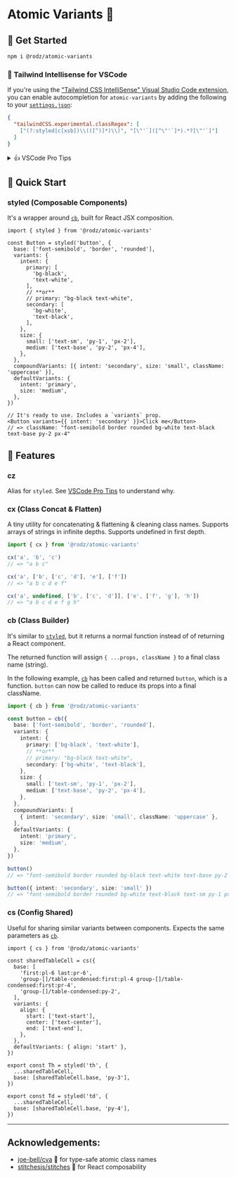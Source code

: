 # Atomic Variants 🎱

## 🚀 Get Started

```sh
npm i @rodz/atomic-variants
```

### 🧠 Tailwind Intellisense for VSCode

If you're using the ["Tailwind CSS IntelliSense" Visual Studio Code extension](https://marketplace.visualstudio.com/items?itemName=bradlc.vscode-tailwindcss), you can enable autocompletion for `atomic-variants` by adding the following to your [`settings.json`](https://code.visualstudio.com/docs/getstarted/settings):

```json
{
  "tailwindCSS.experimental.classRegex": [
    ["(?:styled|c[xsb])\\(([^)]*)\\)", "[\"'`]([^\"'`]*).*?[\"'`]"]
  ]
}
```

<details>
<summary>👍 VSCode Pro Tips</summary>
  
### Improve Regex performance

If you adopt the `cz` alias instead of `styled` and you are using the Tailwind extension, know you can improve your Regex performance:

```diff
// .vscode/settings.json
{
  "tailwindCSS.experimental.classRegex": [
-     ["(?:styled|c[xsb])\\(([^)]*)\\)", "[\"'`]([^\"'`]*).*?[\"'`]"]
+     ["c[zxsb]\\(([^)]*)\\)", "[\"'`]([^\"'`]*).*?[\"'`]"]
  ]
}

// src/components/Button.tsx
- import { styled } from '@rodz/atomic-variants'
+ import { cz } from '@rodz/atomic-variants'

- export const Button = styled('button', {...})
+ export const Button = cz('button', {...})
```

### Project-specific configuration

You peers can share the same setup if they have installed the Tailwind extension.
Commit to your `git` repo instead of your personal `User` settings:

```
✅ Prefer Workspace Settings
my-git-repo-directory/
└── .vscode/
    └── settings.json 👍

❌ Not Personal Settings
Users/
└── username/
    └── Library/
        └── Application Support/
            └── Code/
                └── User/
                    └── settings.json 👎
```

</details>

## 🥳 Quick Start

### styled (Composable Components)

It's a wrapper around [`cb`](#cb-class-builder), built for React JSX composition.

```tsx
import { styled } from '@rodz/atomic-variants'

const Button = styled('button', {
  base: ['font-semibold', 'border', 'rounded'],
  variants: {
    intent: {
      primary: [
        'bg-black',
        'text-white',
      ],
      // **or**
      // primary: "bg-black text-white",
      secondary: [
        'bg-white',
        'text-black',
      ],
    },
    size: {
      small: ['text-sm', 'py-1', 'px-2'],
      medium: ['text-base', 'py-2', 'px-4'],
    },
  },
  compoundVariants: [{ intent: 'secondary', size: 'small', className: 'uppercase' }],
  defaultVariants: {
    intent: 'primary',
    size: 'medium',
  },
})

// It's ready to use. Includes a `variants` prop.
<Button variants={{ intent: 'secondary' }}>Click me</Button>
// => className: "font-semibold border rounded bg-white text-black text-base py-2 px-4"
```

## 📓 Features

### cz

Alias for `styled`. See [VSCode Pro Tips](#regex-performance) to understand why.

### cx (Class Concat & Flatten)

A tiny utility for concatenating & flattening & cleaning class names.
Supports arrays of strings in infinite depths. Supports undefined in first depth.

```ts
import { cx } from '@rodz/atomic-variants'

cx('a', 'b', 'c')
// => "a b c"

cx('a', ['b', ['c', 'd'], 'e'], ['f'])
// => "a b c d e f"

cx('a', undefined, ['b', ['c', 'd']], ['e', ['f', 'g'], 'h'])
// => "a b c d e f g h"
```

### cb (Class Builder)

It's similar to [`styled`](#styled-composable-components), but it returns a normal function instead of of returning a React component.

The returned function will assign `{ ...props, className }` to a final class name (string).

In the following example, [`cb`](#cb-class-builder) has been called and returned `button`, which is a function.
`button` can now be called to reduce its props into a final className.

```ts
import { cb } from '@rodz/atomic-variants'

const button = cb({
  base: ['font-semibold', 'border', 'rounded'],
  variants: {
    intent: {
      primary: ['bg-black', 'text-white'],
      // **or**
      // primary: "bg-black text-white",
      secondary: ['bg-white', 'text-black'],
    },
    size: {
      small: ['text-sm', 'py-1', 'px-2'],
      medium: ['text-base', 'py-2', 'px-4'],
    },
  },
  compoundVariants: [
    { intent: 'secondary', size: 'small', className: 'uppercase' },
  ],
  defaultVariants: {
    intent: 'primary',
    size: 'medium',
  },
})

button()
// => "font-semibold border rounded bg-black text-white text-base py-2 px-4"

button({ intent: 'secondary', size: 'small' })
// => "font-semibold border rounded bg-white text-black text-sm py-1 px-2 uppercase"
```

### cs (Config Shared)

Useful for sharing similar variants between components.
Expects the same parameters as [`cb`](#cb-class-builder).

```tsx
import { cs } from '@rodz/atomic-variants'

const sharedTableCell = cs({
  base: [
    'first:pl-6 last:pr-6',
    'group-[]/table-condensed:first:pl-4 group-[]/table-condensed:first:pr-4',
    'group-[]/table-condensed:py-2',
  ],
  variants: {
    align: {
      start: ['text-start'],
      center: ['text-center'],
      end: ['text-end'],
    },
  },
  defaultVariants: { align: 'start' },
})

export const Th = styled('th', {
  ...sharedTableCell,
  base: [sharedTableCell.base, 'py-3'],
})

export const Td = styled('td', {
  ...sharedTableCell,
  base: [sharedTableCell.base, 'py-4'],
})
```

---

## Acknowledgements:

- [joe-bell/cva](https://github.com/joe-bell/cva) 🧬 for type-safe atomic class names
- [stitchesjs/stitches](https://github.com/stitchesjs/stitches) 🧵 for React composability
